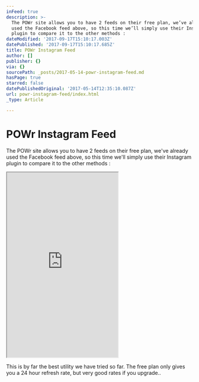 ```yaml
---
inFeed: true
description: >-
  The POWr site allows you to have 2 feeds on their free plan, we’ve already
  used the Facebook feed above, so this time we’ll simply use their Instagram
  plugin to compare it to the other methods :
dateModified: '2017-09-17T15:10:17.003Z'
datePublished: '2017-09-17T15:10:17.685Z'
title: POWr Instagram Feed
author: []
publisher: {}
via: {}
sourcePath: _posts/2017-05-14-powr-instagram-feed.md
hasPage: true
starred: false
datePublishedOriginal: '2017-05-14T12:35:10.087Z'
url: powr-instagram-feed/index.html
_type: Article

---
```

# POWr Instagram Feed

The POWr site allows you to have 2 feeds on their free plan, we've already used the Facebook feed above, so this time we'll simply use their Instagram plugin to compare it to the other methods :

<iframe src="https://the-grid.github.io/ed-userhtml/?g=eJwlzEEOwiAQQNG9p5jMnmJTQtMEuIpBoIqhLWGI6O1t6-qv3lfkSswVqDiNnLfWury10sWNn30RQvjUUFabWP3moPFZl4RG8b80cAHl4xtcskQaD8XiStU-il3YHIJHiF7jPN2vth_GWy8mMUoh5XBcdmp-Gh4r0g" height="500" style=""></iframe>

This is by far the best utility we have tried so far. The free plan only gives you a 24 hour refresh rate, but very good rates if you upgrade..